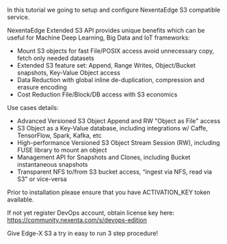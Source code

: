 In this tutorial we going to setup and configure NexentaEdge S3 compatible service.

NexentaEdge Extended S3 API provides unique benefits which can be useful for Machine Deep Learning, Big Data and IoT frameworks:

* Mount S3 objects for fast File/POSIX access avoid unnecessary copy, fetch only needed datasets
* Extended S3 feature set: Append, Range Writes, Object/Bucket snapshots, Key-Value Object access
* Data Reduction with global inline de-duplication, compression and erasure encoding
* Cost Reduction File/Block/DB access with S3 economics 

Use cases details:

* Advanced Versioned S3 Object Append and RW "Object as File" access
* S3 Object as a Key-Value database, including integrations w/ Caffe, TensorFlow, Spark, Kafka, etc
* High-performance Versioned S3 Object Stream Session (RW), including FUSE library to mount an object
* Management API for Snapshots and Clones, including Bucket instantaneous snapshots
* Transparent NFS to/from S3 bucket access, “ingest via NFS, read via S3” or vice-versa

Prior to installation please ensure that you have ACTIVATION_KEY token available.

If not yet register DevOps account, obtain license key here: https://community.nexenta.com/s/devops-edition

Give Edge-X S3 a try in easy to run 3 step procedure!
